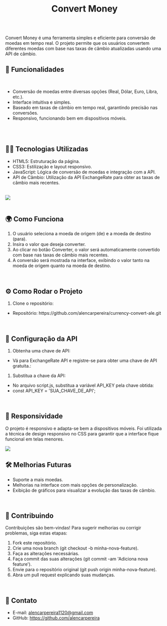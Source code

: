<h1 align="center">Convert Money</h1>
<br>
<br>
<p>Convert Money é uma ferramenta simples e eficiente para conversão de moedas em tempo real. O projeto permite que os usuários convertem diferentes moedas com base nas taxas de câmbio atualizadas usando uma API de câmbio.</p>
<h2>🚀 Funcionalidades</h2>
<br>
<ul>
  <li>Conversão de moedas entre diversas opções (Real, Dólar, Euro, Libra, etc.).</li>
  <li>Interface intuitiva e simples.</li>
  <li>Baseado em taxas de câmbio em tempo real, garantindo precisão nas conversões.</li>
  <li>Responsivo, funcionando bem em dispositivos móveis.</li>
</ul>
<br>
<br>
<h2>🧑‍💻 Tecnologias Utilizadas</h2>
<ul>
  <li>HTML5: Estruturação da página.</li>
  <li>CSS3: Estilização e layout responsivo.</li>
  <li>JavaScript: Lógica de conversão de moedas e integração com a API.</li>
  <li>API de Câmbio: Utilização da API ExchangeRate para obter as taxas de câmbio mais recentes.</li>
</ul>
<br>
<img src="https://github.com/alencarpereira/currency-convert-ale/blob/main/assets/currency.png?raw=true">
<br>
<br>
<h2>🌍 Como Funciona</h2>
<ol>
  <li>O usuário seleciona a moeda de origem (de) e a moeda de destino (para).</li>
  <li>Insira o valor que deseja converter.</li>
  <li>Ao clicar no botão Converter, o valor será automaticamente convertido com base nas taxas de câmbio mais recentes.</li>
  <li>A conversão será mostrada na interface, exibindo o valor tanto na moeda de origem quanto na moeda de destino.</li>
</ol>
<br>
<h2>⚙️ Como Rodar o Projeto</h2>
<ol>
  <li>Clone o repositório:</li>
</ol>
<ul>
  <li><p  <a href="https://github.com/alencarpereira/currency-convert-ale.git"></a>Repositório:  https://github.com/alencarpereira/currency-convert-ale.git</p></li>
</ul>
<br>
<h2>📝 Configuração da API</h2>
<ol>
  <li>Obtenha uma chave de API:</li>
</ol>
<ul>
  <li>Vá para ExchangeRate API e registre-se para obter uma chave de API gratuita.:</li>
</ul>
<ol>
  <li>Substitua a chave da API:</li>
</ol>
<ul>
  <li>No arquivo script.js, substitua a variável API_KEY pela chave obtida:</li>
  <li>const API_KEY = 'SUA_CHAVE_DE_API';</li>
</ul>
<br>
<h2>📱 Responsividade</h2>
<p>O projeto é responsivo e adapta-se bem a dispositivos móveis. Foi utilizada a técnica de design responsivo no CSS para garantir que a interface fique funcional em telas menores.</p>
<img src="https://github.com/alencarpereira/currency-convert-ale/blob/main/assets/currency-value.png?raw=true">
<br>
<h2>🛠️ Melhorias Futuras</h2>
<ul>
  <li>Suporte a mais moedas.</li>
  <li>Melhorias na interface com mais opções de personalização.</li>
  <li>Exibição de gráficos para visualizar a evolução das taxas de câmbio.</li>
</ul>
<br>
<h2>💬 Contribuindo</h2>
<p>Contribuições são bem-vindas! Para sugerir melhorias ou corrigir problemas, siga estas etapas:</p>
<ol>
  <li>Fork este repositório.</li>
  <li>Crie uma nova branch (git checkout -b minha-nova-feature).</li>
  <li>Faça as alterações necessárias.</li>
  <li>Faça commit das suas alterações (git commit -am 'Adiciona nova feature').</li>
  <li>Envie para o repositório original (git push origin minha-nova-feature).</li>
  <li>Abra um pull request explicando suas mudanças.</li>
</ol>
<br>
<h2>📧 Contato</h2>
<ul>
  <li>E-mail:   <a href="https://alencarpereira1120@gmail.com">alencarpereira1120@gmail.com</a></li>
  <li>GitHub:   <a href="https://github.com/alencarpereira"> https://github.com/alencarpereira</a></li>
</ul>
<br>
 <a href="https://alencarpereira.github.io/convert-money/'> Visite o site<a/>


